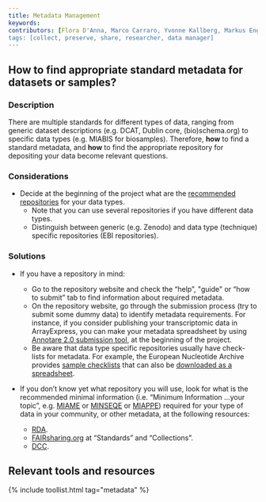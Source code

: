 ```yaml
---
title: Metadata Management
keywords:
contributors: [Flora D'Anna, Marco Carraro, Yvonne Kallberg, Markus Englund, Marco Roos]
tags: [collect, preserve, share, researcher, data manager]
---
```


## How to find appropriate standard metadata for datasets or samples?

### Description
There are multiple standards for different types of data, ranging from generic dataset descriptions (e.g. DCAT, Dublin core, (bio)schema.org) to specific data types (e.g. MIABIS for biosamples). Therefore, **how** to find a standard metadata, and **how** to find the appropriate repository for depositing your data become relevant questions.

 

### Considerations

* Decide at the beginning of the project what are the [recommended repositories](https://elixir-europe.org/platforms/data/elixir-deposition-databases) for your data types.
  * Note that you can use several repositories if you have different data types.
  * Distinguish between generic (e.g. Zenodo) and data type (technique) specific repositories (EBI repositories).
 

### Solutions

* If you have a repository in mind:
  * Go to the repository website and check the “help”, "guide" or “how to submit” tab to find information about required metadata.
  * On the repository website, go through the submission process (try to submit some dummy data) to identify metadata requirements. For instance, if you consider publishing your transcriptomic data in ArrayExpress, you can make your metadata spreadsheet by using [Annotare 2.0 submission tool](https://www.ebi.ac.uk/fg/annotare/), at the beginning of the project.
  * Be aware that data type specific repositories usually have check-lists for metadata. For example, the European Nucleotide Archive provides [sample checklists](https://www.ebi.ac.uk/ena/browser/checklists) that can also be [downloaded as a spreadsheet](https://www.ebi.ac.uk/ena/submit/webin/sample-checklist).
 
* If you don’t know yet what repository you will use, look for what is the recommended minimal information (i.e. “Minimum Information ...your topic”, e.g. [MIAME](http://fged.org/projects/miame/) or [MINSEQE](http://fged.org/projects/minseqe/) or [MIAPPE](https://www.miappe.org)) required for your type of data in your community, or other metadata, at the following resources:
  * [RDA](https://rd-alliance.github.io/metadata-directory/standards/).
  * [FAIRsharing.org](https://fairsharing.org) at “Standards” and “Collections”.
  * [DCC](https://www.dcc.ac.uk/guidance/standards/metadata/list).
 
<!-- ## External links -->

## Relevant tools and resources

{% include toollist.html tag="metadata" %}
